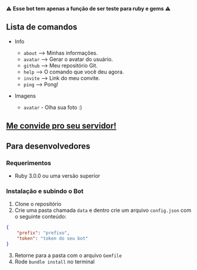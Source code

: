 :warning: **Esse bot tem apenas a função de ser teste para ruby e gems** :warning:

## Lista de comandos

* Info
  * `about`  -->  Minhas informações.
  * `avatar` --> Gerar o avatar do usuário.
  * `github` --> Meu repositório Git.
  * `help`   --> O comando que você deu agora.
  * `invite` --> Link do meu convite.
  * `ping`   --> Pong!

* Imagens
  * `avatar` - Olha sua foto :)


## [Me convide pro seu servidor!](https://discord.com/api/oauth2/authorize?client_id=741030476780929109&permissions=8&scope=bot)

## Para desenvolvedores

### Requerimentos

* Ruby 3.0.0 ou uma versão superior

### Instalação e subindo o Bot

1. Clone o repositório
2. Crie uma pasta chamada `data` e dentro crie um arquivo `config.json` com o seguinte conteúdo: 


```json
{
    "prefix": "prefixo",
    "token": "token do seu bot"
}
```

3. Retorne para a pasta com o arquivo `Gemfile`
4. Rode `bundle install` no terminal
